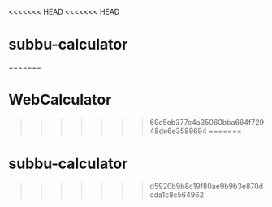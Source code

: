<<<<<<< HEAD
<<<<<<< HEAD
# subbu-calculator
=======
# WebCalculator
>>>>>>> 69c5eb377c4a35060bba664f72948de6e3589694
=======
# subbu-calculator
>>>>>>> d5920b9b8c19f80ae9b9b3e870dcda1c8c564962
